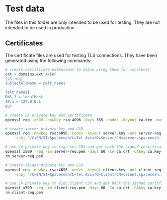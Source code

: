 # Test data

The files in this folder are only intended to be used for testing. They are not intended to be used in production.

## Certificates

The certificate files are used for testing TLS connections. They have been generated using the following commands:

```bash
# create certificate extensions to allow using them for localhost
cat > domains.ext <<EOF
[v3_req]
subjectAltName = @alt_names

[alt_names]
DNS.1 = localhost
IP.1 = 127.0.0.1
EOF

# create CA private key and certificate
openssl req -x509 -newkey rsa:4096 -days 365 -nodes -keyout ca.key -out ca.crt -subj "/C=EN/ST=Spacemesh/L=Tel Aviv/O=Spacemesh/CN=spacemesh.io/emailAddress=info@spacemesh.io"

# create server private key and CSR
openssl req -newkey rsa:4096 -nodes -keyout server.key -out server-req.pem \
    -subj "/C=EN/ST=Spacemesh/L=Tel Aviv/O=Server/CN=server.spacemesh.io/emailAddress=info@spacemesh.io"

# use CA private key to sign ser CRS and get back the signed certificate
openssl x509 -req -in server-req.pem -days 60 -CA ca.crt -CAkey ca.key -CAcreateserial -out server.crt -extfile domains.ext -extensions v3_req
rm server-req.pem

# create client private key and CSR
openssl req -newkey rsa:4096 -nodes -keyout client.key -out client-req.pem \
    -subj "/C=EN/ST=Spacemesh/L=Tel Aviv/O=Client/CN=client.spacemesh.io/emailAddress=info@spacemesh.io" \

# use CA private key to sign client CSR and get back the signed certificate
openssl x509 -req -in client-req.pem -days 60 -CA ca.crt -CAkey ca.key -CAcreateserial -out client.crt -extfile domains.ext -extensions v3_req
rm client-req.pem
```
